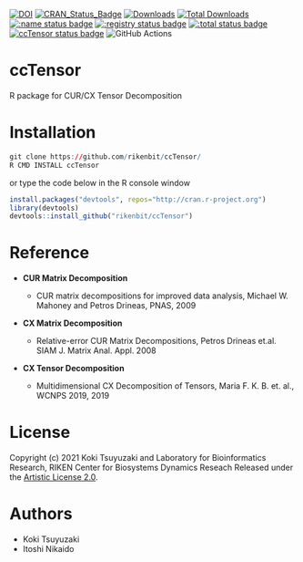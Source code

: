 [![DOI](https://zenodo.org/badge/380413918.svg)](https://zenodo.org/badge/latestdoi/380413918)
[![CRAN_Status_Badge](http://www.r-pkg.org/badges/version/ccTensor)](
https://cran.r-project.org/package=ccTensor)
[![Downloads](https://cranlogs.r-pkg.org/badges/ccTensor)](https://CRAN.R-project.org/package=ccTensor)
[![Total Downloads](https://cranlogs.r-pkg.org/badges/grand-total/ccTensor?color=orange)](https://CRAN.R-project.org/package=ccTensor)
[![:name status badge](https://rikenbit.r-universe.dev/badges/:name)](https://rikenbit.r-universe.dev)
[![:registry status badge](https://rikenbit.r-universe.dev/badges/:registry)](https://rikenbit.r-universe.dev)
[![:total status badge](https://rikenbit.r-universe.dev/badges/:total)](https://rikenbit.r-universe.dev)
[![ccTensor status badge](https://rikenbit.r-universe.dev/badges/ccTensor)](https://rikenbit.r-universe.dev)
![GitHub Actions](https://github.com/rikenbit/ccTensor/actions/workflows/build_test_push.yml/badge.svg)

# ccTensor
R package for CUR/CX Tensor Decomposition

Installation
======
```r
git clone https://github.com/rikenbit/ccTensor/
R CMD INSTALL ccTensor
```
or type the code below in the R console window
```r
install.packages("devtools", repos="http://cran.r-project.org")
library(devtools)
devtools::install_github("rikenbit/ccTensor")
```

# Reference
- **CUR Matrix Decomposition**
  - CUR matrix decompositions for improved data analysis, Michael W. Mahoney and Petros Drineas, PNAS, 2009

- **CX Matrix Decomposition**
  - Relative-error CUR Matrix Decompositions, Petros Drineas et.al. SIAM J. Matrix Anal. Appl. 2008

- **CX Tensor Decomposition**
  - Multidimensional CX Decomposition of Tensors, Maria F. K. B. et. al., WCNPS 2019, 2019


# License
Copyright (c) 2021 Koki Tsuyuzaki and Laboratory for Bioinformatics Research, RIKEN Center for Biosystems Dynamics Reseach
Released under the [Artistic License 2.0](http://www.perlfoundation.org/artistic_license_2_0).

# Authors
- Koki Tsuyuzaki
- Itoshi Nikaido